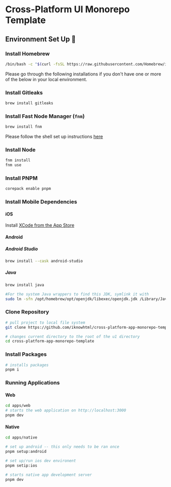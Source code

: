 # Cross-Platform UI Monorepo Template

## Environment Set Up 🫨

### Install Homebrew

```sh
/bin/bash -c "$(curl -fsSL https://raw.githubusercontent.com/Homebrew/install/HEAD/install.sh)"
```

Please go through the following installations if you don't have one or more of the below in your local environment.

### Install Gitleaks

 ```sh
brew install gitleaks
```

### Install Fast Node Manager (`fnm`)

```sh
brew install fnm
```

Please follow the shell set up instructions [here](https://github.com/Schniz/fnm?tab=readme-ov-file#shell-setup)

### Install Node

```sh
fnm install
fnm use
```

### Install PNPM

```sh
corepack enable pnpm
```

### Install Mobile Dependencies

#### iOS

Install [XCode from the App Store](https://apps.apple.com/us/app/xcode/id497799835?mt=12)

#### Android

##### Android Studio

```sh
brew install --cask android-studio
```

##### Java

```sh
brew install java

#For the system Java wrappers to find this JDK, symlink it with
sudo ln -sfn /opt/homebrew/opt/openjdk/libexec/openjdk.jdk /Library/Java/JavaVirtualMachines/openjdk.jdk
```

### Clone Repository

```sh
# pull project to local file system
git clone https://github.com/iknowhtml/cross-platform-app-monorepo-template.git

# changes current directory to the root of the u1 directory
cd cross-platform-app-monorepo-template
```

### Install Packages

```sh
# installs packages
pnpm i
```

### Running Applications

#### Web

```sh
cd apps/web
# starts the web application on http://localhost:3000
pnpm dev
```

#### Native

```sh
cd apps/native

# set up android -- this only needs to be ran once
pnpm setup:android

# set up/run ios dev environent
pnpm setip:ios

# starts native app development server
pnpm dev
```
